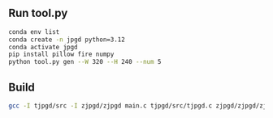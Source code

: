


## Run tool.py

```bash
conda env list
conda create -n jpgd python=3.12
conda activate jpgd
pip install pillow fire numpy
python tool.py gen --W 320 --H 240 --num 5
```


## Build

```bash
gcc -I tjpgd/src -I zjpgd/zjpgd main.c tjpgd/src/tjpgd.c zjpgd/zjpgd/zjpgd.c -o jpgdtest
```


